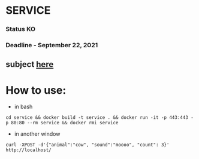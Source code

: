 # SERVICE
### Status KO
### Deadline - September 22, 2021
## subject [here](./subject.md)

# How to use:
* in bash
```
cd service && docker build -t service . && docker run -it -p 443:443 -p 80:80 --rm service && docker rmi service
```
* in another window
```
curl -XPOST -d'{"animal":"cow", "sound":"moooo", "count": 3}' http://localhost/
```
